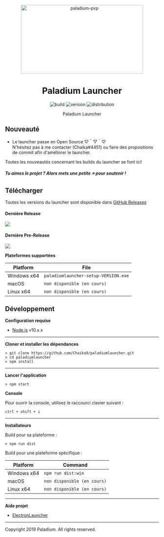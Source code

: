 <p align="center"><img src="https://paladium-pvp.fr/styles/ndzn/paladiumpvp/logo-sm.png" width="400px" height="225px" alt="paladium-pvp"></p>

<h1 align="center">Paladium Launcher</h1>

<p align="center">
    <img src="https://img.shields.io/badge/build-dev-red.svg?style=for-the-badge" alt="build">
    <img src="https://img.shields.io/badge/version-v0.0.01--d5-red.svg?style=for-the-badge" alt="version"> 
    <img src="https://img.shields.io/badge/dist-windows-blue.svg?style=for-the-badge" alt="distribution">
</p>

<p align="center">Paladium Launcher</p>

## Nouveauté

* Le launcher passe en Open Source ♡＾▽＾♡
<br>N'hésitez pas à me contacter (Chaika#4451) ou faire des propositions de commit afin d'améliorer le launcher.

Toutes les nouveautés concernant les builds du launcher se font ici!

##### Tu aimes le projet ? Alors mets une petite ⭐ pour soutenir !

## Télécharger

Toutes les versions du launcher sont disponible dans [GitHub Releases](https://github.com/Chaika9/paladiumlauncher/releases)

#### Dernière Release
[![](https://img.shields.io/badge/release-v0.0.01--d5-red.svg?style=for-the-badge)](https://github.com/Chaika9/paladiumlauncher/releases/latest)

#### Dernière Pre-Release
[![](https://img.shields.io/badge/release-v0.0.01--d5-red.svg?style=for-the-badge)](https://github.com/Chaika9/paladiumlauncher/releases/latest)

**Plateformes supportées**

| Platform | File |
| -------- | ---- |
| Windows x64 | `paladiumlauncher-setup-VERSION.exe` |
| macOS | `non disponible (en cours)` |
| Linux x64 | `non disponible (en cours)` |

## Développement

**Configuration requise**

* [Node.js][nodejs] v10.x.x

---

**Cloner et installer les dépendances**

```console
> git clone https://github.com/Chaika9/paladiumlauncher.git
> cd paladiumlauncher
> npm install
```

---

**Lancer l'application**

```console
> npm start
```

**Console**

Pour ouvrir la console, utilisez le raccourci clavier suivant :

```console
ctrl + shift + i
```

---

**Installateurs**

Build pour sa plateforme :

```console
> npm run dist
```

Build pour une plateforme spécifique :

| Platform    | Command              |
| ----------- | -------------------- |
| Windows x64 | `npm run dist:win`   |
| macOS       | `non disponible (en cours)`   |
| Linux x64   | `non disponible (en cours)` |

---
**Aide projet**

* [ElectronLauncher](https://github.com/WesterosCraftCode/ElectronLauncher)
---
Copyright 2019 Paladium. All rights reserved.

[nodejs]: https://nodejs.org/en/ 'Node.js'